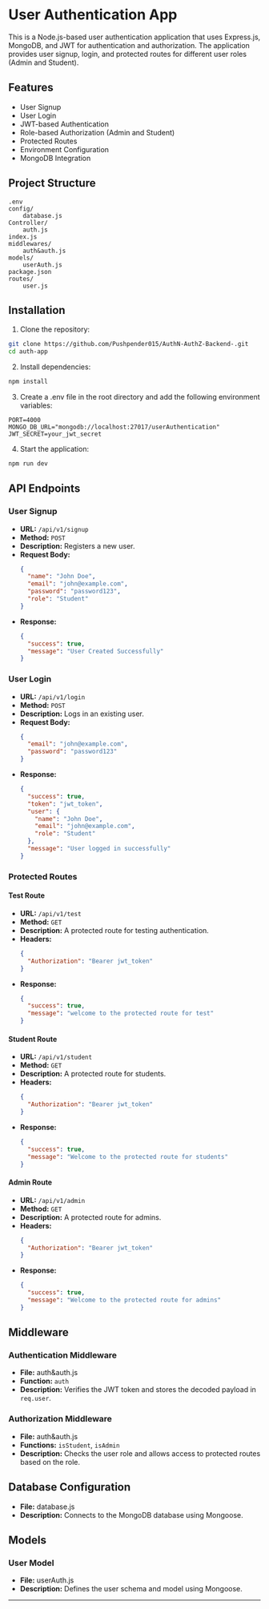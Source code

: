 # User Authentication App 

This is a Node.js-based user authentication application that uses Express.js, MongoDB, and JWT for authentication and authorization. The application provides user signup, login, and protected routes for different user roles (Admin and Student).

## Features

- User Signup
- User Login
- JWT-based Authentication
- Role-based Authorization (Admin and Student)
- Protected Routes
- Environment Configuration
- MongoDB Integration

## Project Structure

```
.env
config/
    database.js
Controller/
    auth.js
index.js
middlewares/
    auth&auth.js
models/
    userAuth.js
package.json
routes/
    user.js
```

## Installation

1. Clone the repository:

```sh
git clone https://github.com/Pushpender015/AuthN-AuthZ-Backend-.git
cd auth-app
```

2. Install dependencies:

```sh
npm install
```

3. Create a .env file in the root directory and add the following environment variables:

```
PORT=4000
MONGO_DB_URL="mongodb://localhost:27017/userAuthentication"
JWT_SECRET=your_jwt_secret
```

4. Start the application:

```sh
npm run dev
```

## API Endpoints

### User Signup

- **URL:** `/api/v1/signup`
- **Method:** `POST`
- **Description:** Registers a new user.
- **Request Body:**
  ```json
  {
    "name": "John Doe",
    "email": "john@example.com",
    "password": "password123",
    "role": "Student"
  }
  ```
- **Response:**
  ```json
  {
    "success": true,
    "message": "User Created Successfully"
  }
  ```

### User Login

- **URL:** `/api/v1/login`
- **Method:** `POST`
- **Description:** Logs in an existing user.
- **Request Body:**
  ```json
  {
    "email": "john@example.com",
    "password": "password123"
  }
  ```
- **Response:**
  ```json
  {
    "success": true,
    "token": "jwt_token",
    "user": {
      "name": "John Doe",
      "email": "john@example.com",
      "role": "Student"
    },
    "message": "User logged in successfully"
  }
  ```

### Protected Routes

#### Test Route

- **URL:** `/api/v1/test`
- **Method:** `GET`
- **Description:** A protected route for testing authentication.
- **Headers:**
  ```json
  {
    "Authorization": "Bearer jwt_token"
  }
  ```
- **Response:**
  ```json
  {
    "success": true,
    "message": "welcome to the protected route for test"
  }
  ```

#### Student Route

- **URL:** `/api/v1/student`
- **Method:** `GET`
- **Description:** A protected route for students.
- **Headers:**
  ```json
  {
    "Authorization": "Bearer jwt_token"
  }
  ```
- **Response:**
  ```json
  {
    "success": true,
    "message": "Welcome to the protected route for students"
  }
  ```

#### Admin Route

- **URL:** `/api/v1/admin`
- **Method:** `GET`
- **Description:** A protected route for admins.
- **Headers:**
  ```json
  {
    "Authorization": "Bearer jwt_token"
  }
  ```
- **Response:**
  ```json
  {
    "success": true,
    "message": "Welcome to the protected route for admins"
  }
  ```

## Middleware

### Authentication Middleware

- **File:** auth&auth.js
- **Function:** `auth`
- **Description:** Verifies the JWT token and stores the decoded payload in `req.user`.

### Authorization Middleware

- **File:** auth&auth.js
- **Functions:** `isStudent`, `isAdmin`
- **Description:** Checks the user role and allows access to protected routes based on the role.

## Database Configuration

- **File:** database.js
- **Description:** Connects to the MongoDB database using Mongoose.

## Models

### User Model

- **File:** userAuth.js
- **Description:** Defines the user schema and model using Mongoose.

---
